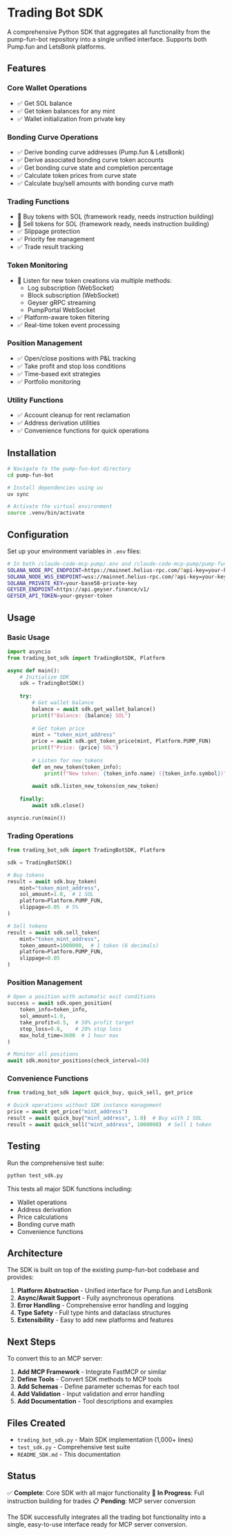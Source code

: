 # Trading Bot SDK

A comprehensive Python SDK that aggregates all functionality from the pump-fun-bot repository into a single unified interface. Supports both Pump.fun and LetsBonk platforms.

## Features

### Core Wallet Operations
- ✅ Get SOL balance
- ✅ Get token balances for any mint
- ✅ Wallet initialization from private key

### Bonding Curve Operations
- ✅ Derive bonding curve addresses (Pump.fun & LetsBonk)
- ✅ Derive associated bonding curve token accounts
- ✅ Get bonding curve state and completion percentage
- ✅ Calculate token prices from curve state
- ✅ Calculate buy/sell amounts with bonding curve math

### Trading Functions
- 🔄 Buy tokens with SOL (framework ready, needs instruction building)
- 🔄 Sell tokens for SOL (framework ready, needs instruction building)
- ✅ Slippage protection
- ✅ Priority fee management
- ✅ Trade result tracking

### Token Monitoring
- 🔄 Listen for new token creations via multiple methods:
  - Log subscription (WebSocket)
  - Block subscription (WebSocket) 
  - Geyser gRPC streaming
  - PumpPortal WebSocket
- ✅ Platform-aware token filtering
- ✅ Real-time token event processing

### Position Management
- ✅ Open/close positions with P&L tracking
- ✅ Take profit and stop loss conditions
- ✅ Time-based exit strategies
- ✅ Portfolio monitoring

### Utility Functions
- ✅ Account cleanup for rent reclamation
- ✅ Address derivation utilities
- ✅ Convenience functions for quick operations

## Installation

```bash
# Navigate to the pump-fun-bot directory
cd pump-fun-bot

# Install dependencies using uv
uv sync

# Activate the virtual environment
source .venv/bin/activate
```

## Configuration

Set up your environment variables in `.env` files:

```bash
# In both /claude-code-mcp-pump/.env and /claude-code-mcp-pump/pump-fun-bot/.env
SOLANA_NODE_RPC_ENDPOINT=https://mainnet.helius-rpc.com/?api-key=your-key
SOLANA_NODE_WSS_ENDPOINT=wss://mainnet.helius-rpc.com/?api-key=your-key
SOLANA_PRIVATE_KEY=your-base58-private-key
GEYSER_ENDPOINT=https://api.geyser.finance/v1/
GEYSER_API_TOKEN=your-geyser-token
```

## Usage

### Basic Usage

```python
import asyncio
from trading_bot_sdk import TradingBotSDK, Platform

async def main():
    # Initialize SDK
    sdk = TradingBotSDK()
    
    try:
        # Get wallet balance
        balance = await sdk.get_wallet_balance()
        print(f"Balance: {balance} SOL")
        
        # Get token price
        mint = "token_mint_address"
        price = await sdk.get_token_price(mint, Platform.PUMP_FUN)
        print(f"Price: {price} SOL")
        
        # Listen for new tokens
        def on_new_token(token_info):
            print(f"New token: {token_info.name} ({token_info.symbol})")
        
        await sdk.listen_new_tokens(on_new_token)
        
    finally:
        await sdk.close()

asyncio.run(main())
```

### Trading Operations

```python
from trading_bot_sdk import TradingBotSDK, Platform

sdk = TradingBotSDK()

# Buy tokens
result = await sdk.buy_token(
    mint="token_mint_address",
    sol_amount=1.0,  # 1 SOL
    platform=Platform.PUMP_FUN,
    slippage=0.05  # 5%
)

# Sell tokens  
result = await sdk.sell_token(
    mint="token_mint_address",
    token_amount=1000000,  # 1 token (6 decimals)
    platform=Platform.PUMP_FUN,
    slippage=0.05
)
```

### Position Management

```python
# Open a position with automatic exit conditions
success = await sdk.open_position(
    token_info=token_info,
    sol_amount=1.0,
    take_profit=0.5,  # 50% profit target
    stop_loss=0.8,    # 20% stop loss
    max_hold_time=3600  # 1 hour max
)

# Monitor all positions
await sdk.monitor_positions(check_interval=30)
```

### Convenience Functions

```python
from trading_bot_sdk import quick_buy, quick_sell, get_price

# Quick operations without SDK instance management
price = await get_price("mint_address")
result = await quick_buy("mint_address", 1.0)  # Buy with 1 SOL
result = await quick_sell("mint_address", 1000000)  # Sell 1 token
```

## Testing

Run the comprehensive test suite:

```bash
python test_sdk.py
```

This tests all major SDK functions including:
- Wallet operations
- Address derivation
- Price calculations
- Bonding curve math
- Convenience functions

## Architecture

The SDK is built on top of the existing pump-fun-bot codebase and provides:

1. **Platform Abstraction** - Unified interface for Pump.fun and LetsBonk
2. **Async/Await Support** - Fully asynchronous operations
3. **Error Handling** - Comprehensive error handling and logging
4. **Type Safety** - Full type hints and dataclass structures
5. **Extensibility** - Easy to add new platforms and features

## Next Steps

To convert this to an MCP server:

1. **Add MCP Framework** - Integrate FastMCP or similar
2. **Define Tools** - Convert SDK methods to MCP tools
3. **Add Schemas** - Define parameter schemas for each tool
4. **Add Validation** - Input validation and error handling
5. **Add Documentation** - Tool descriptions and examples

## Files Created

- `trading_bot_sdk.py` - Main SDK implementation (1,000+ lines)
- `test_sdk.py` - Comprehensive test suite  
- `README_SDK.md` - This documentation

## Status

✅ **Complete**: Core SDK with all major functionality
🔄 **In Progress**: Full instruction building for trades
📋 **Pending**: MCP server conversion

The SDK successfully integrates all the trading bot functionality into a single, easy-to-use interface ready for MCP server conversion.
